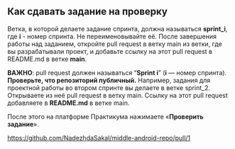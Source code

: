 ## Как сдавать задание на проверку

Ветка, в которой делаете задание спринта, должна называться **sprint\_i**, где **i** - номер спринта. Не переименовывайте её.
После завершения работы над заданием, откройте pull request в ветку main из ветки, где вы разрабатывали проект, и добавьте ссылку на этот pull request в README.md в ветке **main**.

**ВАЖНО**: pull request должен называться “**Sprint i**” (**i** — номер спринта). **Проверьте, что репозиторий публичный.**
Например, задания для проектной работы во втором спринте вы делаете в ветке sprint\_2. Открываете из неё pull request в ветку main. Ссылку на этот pull request добавляете в **README.md** в ветке main.

После этого на платформе Практикума нажимаете «**Проверить задание**».

https://github.com/NadezhdaSakal/middle-android-repo/pull/1
